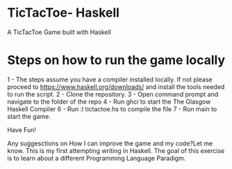 # TicTacToe- Haskell
A TicTacToe Game built with Haskell


# Steps on how to run the game locally
1 - The steps assume you have a compiler installed locally. If not please proceed to https://www.haskell.org/downloads/ and install the tools needed to run the script.
2 - Clone the repository.
3 - Open command prompt and navigate to the folder of the repo 
4 - Run ghci to start the The Glasgow Haskell Compiler
6 - Run :l tictactoe.hs to compile the file
7 - Run main to start the game. 

Have Fun! 


Any suggesctions on How I  can improve the game and my code?Let me know.
This is my first attempting writing in Haskell. The goal of this exercise is to learn about a different Programming Language Paradigm.


